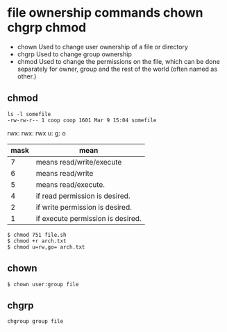 # file ownership commands chown chgrp chmod

- chown 	Used to change user ownership of a file or directory
- chgrp 	Used to change group ownership
- chmod 	Used to change the permissions on the file, which can be done separately for owner, group and the rest of the world (often named as other.)


## chmod

	ls -l somefile
	-rw-rw-r-- 1 coop coop 1601 Mar 9 15:04 somefile


rwx: rwx: rwx
 u:   g:   o

mask | mean
-----|--
7 	| means read/write/execute
6 	| means read/write
5 	| means read/execute.
4 	| if read permission is desired.
2 	| if write permission is desired.
1 	| if execute permission is desired.

	$ chmod 751 file.sh
	$ chmod +r arch.txt
	$ chmod u=rw,go= arch.txt

## chown

	$ chown user:group file


## chgrp

	chgroup group file


